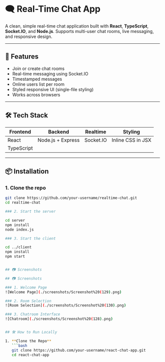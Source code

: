 # 🗨️ Real-Time Chat App

A clean, simple real-time chat application built with **React**, **TypeScript**, **Socket.IO**, and **Node.js**. Supports multi-user chat rooms, live messaging, and responsive design.

---

## 🚀 Features

- Join or create chat rooms
- Real-time messaging using Socket.IO
- Timestamped messages
- Online users list per room
- Styled responsive UI (single-file styling)
- Works across browsers

---

## 🛠️ Tech Stack

| Frontend | Backend        | Realtime | Styling |
|----------|----------------|----------|---------|
| React    | Node.js + Express | Socket.IO | Inline CSS in JSX |
| TypeScript |               |          |         |

---

## 📦 Installation

### 1. Clone the repo

```bash
git clone https://github.com/your-username/realtime-chat.git
cd realtime-chat

### 2. Start the server

cd server
npm install
node index.js

### 3. Start the client

cd ../client
npm install
npm start


## 📷 Screenshots

## 📷 Screenshots

### 1. Welcome Page
![Welcome Page](./screenshots/Screenshot%20(129).png)

### 2. Room Selection
![Room Selection](./screenshots/Screenshot%20(130).png)

### 3. Chatroom Interface
![Chatroom](./screenshots/Screenshot%20(128).png)


## 🛠️ How to Run Locally

1. **Clone the Repo**
   ```bash
   git clone https://github.com/your-username/react-chat-app.git
   cd react-chat-app


